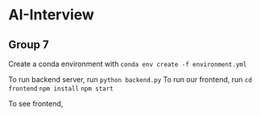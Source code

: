 # AI-Interview
## Group 7

Create a conda environment with `conda env create -f environment.yml`

To run backend server, run `python backend.py`
To run our frontend, run
`cd frontend`
`npm install`
`npm start`

To see frontend, 